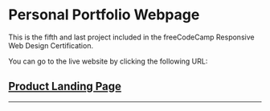 #   Personal Portfolio Webpage

This is the fifth and last project included in the freeCodeCamp Responsive Web Design Certification.

You can go to the live website by clicking the following URL:

## [Product Landing Page](https://roman-octavian.github.io/FCC-Personal-Portfolio/)

---